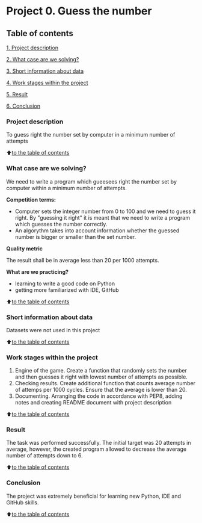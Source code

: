 # Project 0. Guess the number

## Table of contents
[1. Project description](https://github.com/lurtz-dahaka/data_science_course/blob/master/project_0/README.md#Project-description)

[2. What case are we solving?](https://github.com/lurtz-dahaka/data_science_course/blob/master/project_0/README.md#What-case-are-we-solving)

[3. Short information about data](https://github.com/lurtz-dahaka/data_science_course/blob/master/project_0/README.md#Short-information-about-data)

[4. Work stages within the project](https://github.com/lurtz-dahaka/data_science_course/blob/master/project_0/README.md#Work-stages-within-the-project)

[5. Result](https://github.com/lurtz-dahaka/data_science_course/blob/master/project_0/README.md#Result)

[6. Conclusion](https://github.com/lurtz-dahaka/data_science_course/blob/master/project_0/README.md#Conclusion)

### Project description
To guess right the number set by computer in a minimum number of attempts

:arrow_up:[to the table of contents](https://github.com/lurtz-dahaka/data_science_course/blob/master/project_0/README.md#Table-of-contents)


### What case are we solving?
We need to write a program which gueesees right the number set by computer within a minimum number of attempts.

**Competition terms:**
- Computer sets the integer number from 0 to 100 and we need to guess it right. By "guessing it right" it is meant that we need to write a program which guesses the number correctly.
- An algorythm takes into account information whether the guessed number is bigger or smaller than the set number.

**Quality metric**

The result shall be in average less than 20 per 1000 attempts.

**What are we practicing?**
 - learning to write a good code on Python
 - getting more familiarized with IDE, GitHub

 :arrow_up:[to the table of contents](https://github.com/lurtz-dahaka/data_science_course/blob/master/project_0/README.md#Table-of-contents)


 ### Short information about data
 Datasets were not used in this project

 :arrow_up:[to the table of contents](https://github.com/lurtz-dahaka/data_science_course/blob/master/project_0/README.md#Table-of-contents)

 ### Work stages within the project
 1. Engine of the game.
 Create a function that randomly sets the number and then guesses it right with lowest number of attempts as possible.
 2. Checking results. Create additional function that counts average number of attemps per 1000 cycles. Ensure that the average is lower than 20.
 3. Documenting. Arranging the code in accordance with PEP8, adding notes and creating README document with project description

 :arrow_up:[to the table of contents](https://github.com/lurtz-dahaka/data_science_course/blob/master/project_0/README.md#Table-of-contents)

 ### Result
 The task was performed successfully. The initial target was 20 attempts in average, however, the created program allowed to decrease the average number of attempts down to 6. 

 :arrow_up:[to the table of contents](https://github.com/lurtz-dahaka/data_science_course/blob/master/project_0/README.md#Table-of-contents)

 ### Conclusion
The project was extremely beneficial for learning new Python, IDE and GitHub skills. 

:arrow_up:[to the table of contents](https://github.com/lurtz-dahaka/data_science_course/blob/master/project_0/README.md#Table-of-contents)
